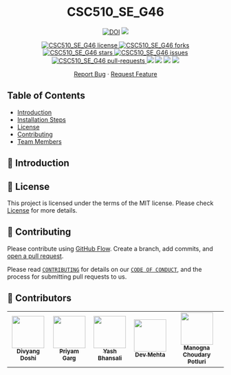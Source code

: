 <h1 align="center">
  CSC510_SE_G46
</h1>

<!--Badges-->
<p align="center">
<a href="https://doi.org/10.5281/zenodo.7028280">
<img src="https://zenodo.org/badge/DOI/10.5281/zenodo.7028280.svg" alt="DOI"></a>
</a>
<a href="https://travis-ci.org/divyang02">
<img src="https://travis-ci.org/divyang02/CSC510_SE_G46.svg?master" />
</a>
</p>

<p align="center">
<a href="https://github.com/divyang02/CSC510_SE_G46/blob/main/LICENSE" target="blank">
<img src="https://img.shields.io/github/license/divyang02/CSC510_SE_G46?style=for-the-badge" alt="CSC510_SE_G46 license" />
</a>
<a href="https://github.com/divyang02/CSC510_SE_G46/fork" target="blank">
<img src="https://img.shields.io/github/forks/divyang02/CSC510_SE_G46?style=for-the-badge" alt="CSC510_SE_G46 forks"/>
</a>
<a href="https://github.com/divyang02/CSC510_SE_G46/stargazers" target="blank">
<img src="https://img.shields.io/github/stars/divyang02/CSC510_SE_G46?style=for-the-badge" alt="CSC510_SE_G46 stars"/>
</a>
<a href="https://github.com/divyang02/CSC510_SE_G46/issues" target="blank">
<img src="https://img.shields.io/github/issues/divyang02/CSC510_SE_G46?style=for-the-badge" alt="CSC510_SE_G46 issues"/>
</a>
<a href="https://github.com/divyang02/CSC510_SE_G46/pulls" target="blank">
<img src="https://img.shields.io/github/issues-pr/divyang02/CSC510_SE_G46?style=for-the-badge" alt="CSC510_SE_G46 pull-requests"/>
</a>
<a href="https://github.com/divyang02/CSC510_SE_G46/graphs/contributors" alt="CSC510_SE_G46 Contributors">
<img src="https://img.shields.io/github/contributors/divyang02/CSC510_SE_G46?style=for-the-badge" /></a>
</a>
<a href="https://github.com/divyang02/CSC510_SE_G46/graphs/commit-activity" alt="CSC510_SE_G46 commit activity">
<img src="https://img.shields.io/github/commit-activity/w/divyang02/CSC510_SE_G46?style=for-the-badge" /></a> 
</a>
<a href="https://img.shields.io/github/repo-size/divyang02/CSC510_SE_G46" alt="CSC510_SE_G46 repo size">
<img src="https://img.shields.io/github/repo-size/divyang02/CSC510_SE_G46?style=for-the-badge" /></a>
</a>
<a href="https://img.shields.io/tokei/lines/github/divyang02/CSC510_SE_G46" alt="CSC510_SE_G46 total lines">
<img src="https://img.shields.io/tokei/lines/github/divyang02/CSC510_SE_G46?style=for-the-badge" /></a> 
</a>
</p>

<p align="center">
    <a href="https://github.com/divyang02/CSC510_SE_G46/issues/new/choose">Report Bug</a>
    ·
    <a href="https://github.com/divyang02/CSC510_SE_G46/issues/new/choose">Request Feature</a>
</p>

## Table of Contents
- [Introduction](#Introduction)
- [Installation Steps](#ExecutionSteps)
- [License](#License)
- [Contributing](#Contributing)
- [Team Members](#TeamMember)

## 📖 Introduction <a name="Introduction"></a>



## 📝 License <a name="License"></a>
This project is licensed under the terms of the MIT license. Please check [License](https://github.com/divyang02/CSC510_SE_G46/blob/main/LICENSE) for more details.

## 🍰 Contributing <a name="Contributing"></a>
Please contribute using [GitHub Flow](https://guides.github.com/introduction/flow). Create a branch, add commits, and [open a pull request](https://github.com/divyang02/CSC510_SE_G46/compare).

Please read [`CONTRIBUTING`](CONTRIBUTING.md) for details on our [`CODE OF CONDUCT`](CODE_OF_CONDUCT.md), and the process for submitting pull requests to us.

## 👥 Contributors <a name="Contributors"></a>

<table>
  <tr>
    <td align="center"><a href="https://github.com/divyang02"><img src="https://avatars.githubusercontent.com/u/23277855?v=4" width="75px;" alt=""/><br /><sub><b>Divyang Doshi</b></sub></a></td>
    <td align="center"><a href="https://github.com/gargpriyam21"><img src="https://avatars.githubusercontent.com/u/32238511?v=4" width="75px;" alt=""/><br /><sub><b>Priyam Garg</b></sub></a><br /></td>
    <td align="center"><a href="https://github.com/bhansaliyash"><img src="https://avatars.githubusercontent.com/u/21220880?v=4" width="75px;" alt=""/><br /><sub><b>Yash Bhansali</b></sub></a><br /></td>
    <td align="center"><a href="https://github.com/devmehta1999"><img src="https://avatars.githubusercontent.com/u/48157574?v=4" width="75px;" alt=""/><br /><sub><b>Dev Mehta</b></sub></a><br /></td>
    <td align="center"><a href="https://github.com/manognapc"><img src="https://avatars.githubusercontent.com/u/112452957?v=4" width="75px;" alt=""/><br /><sub><b>Manogna Choudary Potluri</b></sub></a><br /></td>
  </tr>
</table>
